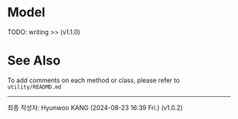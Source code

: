 # Model

TODO: writing >> (v1.1.0)

# See Also

To add comments on each method or class, please refer to `utility/READMD.md`

---
최종 작성자: Hyunwoo KANG (2024-08-23 16:39 Fri.) (v1.0.2)